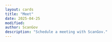 ```yaml
---
layout: cards
title: "Meet"
date: 2025-04-25
modified: 
author: ScanGov
description: "Schedule a meeting with ScanGov."
---
```

